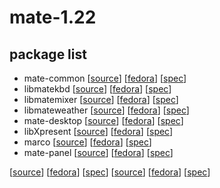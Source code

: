 # mate-1.22

## package list

* mate-common [[source](https://github.com/mate-desktop/mate-common)] [[fedora](https://src.fedoraproject.org/rpms/mate-common)] [[spec](https://src.fedoraproject.org/rpms/mate-common/raw/master/f/mate-common.spec)]
* libmatekbd [[source](https://github.com/mate-desktop/libmatekbd)] [[fedora](https://src.fedoraproject.org/rpms/libmatekbd)] [[spec](https://src.fedoraproject.org/rpms/libmatekbd/raw/master/f/libmatekbd.spec)]
* libmatemixer [[source](https://github.com/mate-desktop/libmatemixer)] [[fedora](https://src.fedoraproject.org/rpms/libmatemixer)] [[spec](https://src.fedoraproject.org/rpms/libmatemixer/raw/master/f/libmatemixer.spec)]
* libmateweather [[source](https://github.com/mate-desktop/libmateweather)] [[fedora](https://src.fedoraproject.org/rpms/libmateweather)] [[spec](https://src.fedoraproject.org/rpms/libmateweather/raw/master/f/libmateweather.spec)]
* mate-desktop [[source](https://github.com/mate-desktop/mate-desktop)] [[fedora](https://src.fedoraproject.org/rpms/mate-desktop)] [[spec](https://src.fedoraproject.org/rpms/mate-desktop/raw/master/f/mate-desktop.spec)]
* libXpresent [[source]()] [[fedora](https://src.fedoraproject.org/rpms/libXpresent)] [[spec](https://src.fedoraproject.org/rpms/libXpresent/raw/master/f/libXpresent.spec)]
* marco [[source](https://github.com/mate-desktop/marco)] [[fedora](https://src.fedoraproject.org/rpms/marco)] [[spec](https://src.fedoraproject.org/rpms/marco/raw/master/f/marco.spec)]
* mate-panel [[source](https://github.com/mate-desktop/mate-panel)] [[fedora](https://src.fedoraproject.org/rpms/mate-panel)] [[spec](https://src.fedoraproject.org/rpms/mate-panel/raw/master/f/mate-panel.spec)]

[[source](https://github.com/mate-desktop/)] [[fedora](https://src.fedoraproject.org/rpms/)] [[spec](https://src.fedoraproject.org/rpms//raw/master/f/.spec)]
[[source]()] [[fedora]()] [[spec]()]
